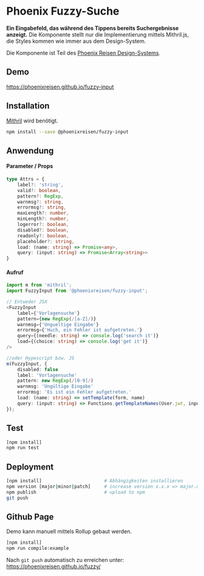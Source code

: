 # Phoenix Fuzzy-Suche

**Ein Eingabefeld, das während des Tippens bereits Suchergebnisse anzeigt.** Die Komponente stellt nur die Implementierung mittels Mithril.js, die Styles kommen wie immer aus dem Design-System.

Die Komponente ist Teil des [Phoenix Reisen Design-Systems](https://design-system.phoenixreisen.net).

## Demo

https://phoenixreisen.github.io/fuzzy-input

## Installation

[Mithril](https://mithril.js.org/) wird benötigt.

```bash
npm install --save @phoenixreisen/fuzzy-input
```

## Anwendung

#### Parameter / Props

```ts
type Attrs = {
    label?: 'string',
    valid?: boolean,
    pattern?: RegExp,
    warnmsg?: string,
    errormsg?: string,
    maxLength?: number,
    minLength?: number,
    logerror?: boolean,
    disabled?: boolean,
    readonly?: boolean,
    placeholder?: string,
    load: (name: string) => Promise<any>,
    query: (input: string) => Promise<Array<string>>
}
```

#### Aufruf

```ts
import m from 'mithril';
import FuzzyInput from '@phoenixreisen/fuzzy-input';

// Entweder JSX
<FuzzyInput
    label={'Vorlagensuche'}
    pattern={new RegExp(/[a-Z]/)}
    warnmsg={'Ungueltige Eingabe'}
    errormsg={'Huch, ein Fehler ist aufgetreten.'}
    query={(needle: string) => console.log('search it')}
    load={(choice: string) => console.log('get it')}
/>

//oder Hypescript bzw. JS
m(FuzzyInput, {
    disabled: false
    label: 'Vorlagensuche'
    pattern: new RegExp(/[0-9]/)
    warnmsg: 'Ungültige Eingabe'
    errormsg: 'Es ist ein Fehler aufgetreten.'
    load: (name: string) => setTemplate(form, name)
    query: (input: string) => Functions.getTemplateNames(User.jwt, input)
});
```

## Test

```bash
[npm install]
npm run test
```

## Deployment

```bash
[npm install]                       # Abhängigkeiten installieren
npm version [major|minor|patch]     # increase version x.x.x => major.minor.patch
npm publish                         # upload to npm
git push
```

## Github Page

Demo kann manuell mittels Rollup gebaut werden.

```bash
[npm install]
npm run compile:example
```

Nach `git push` automatisch zu erreichen unter:
https://phoenixreisen.github.io/fuzzy/